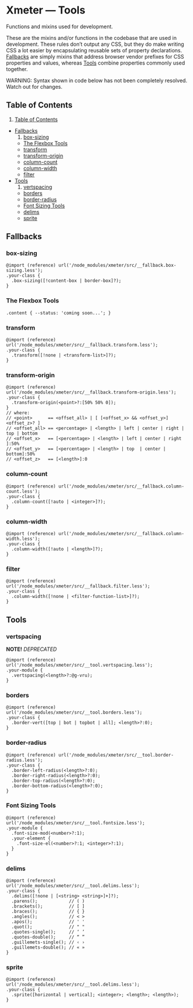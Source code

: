 # Xmeter — Tools

Functions and mixins used for development.

These are the mixins and/or functions in the codebase that are used in development.
These rules don’t output any CSS, but they do make writing CSS a lot easier
by encapsulating reusable sets of property declarations.
[Fallbacks](#fallbacks) are simply mixins that address
browser vendor prefixes for CSS properties and values,
whereas [Tools](#tools) combine properties commonly used together.

WARNING: Syntax shown in code below has not been completely resolved.
Watch out for changes.

## Table of Contents

1. [Table of Contents](#table-contents)
- [Fallbacks](#fallbacks)
  1. [box-sizing](#box-sizing)
  - [The Flexbox Tools](#flexbox-tools)
  - [transform](#transform)
  - [transform-origin](#transform-origin)
  - [column-count](#column-count)
  - [column-width](#column-width)
  - [filter](#filter)
- [Tools](#tools)
  1. [vertspacing](#vertspacing)
  - [borders](#borders)
  - [border-radius](#border-radius)
  - [Font Sizing Tools](#font-sizing-tools)
  - [delims](#delims)
  - [sprite](#sprite)

## Fallbacks

### box-sizing
```less
@import (reference) url('/node_modules/xmeter/src/__fallback.box-sizing.less');
.your-class {
  .box-sizing([!content-box | border-box]?);
}
```

### The Flexbox Tools
```less
.content { --status: 'coming soon...'; }
```

### transform
```less
@import (reference) url('/node_modules/xmeter/src/__fallback.transform.less');
.your-class {
  .transform([!none | <transform-list>]?);
}
```

### transform-origin
```less
@import (reference) url('/node_modules/xmeter/src/__fallback.transform-origin.less');
.your-class {
  .transform-origin(<point>?:[50% 50% 0]);
}
// where:
// <point>      == <offset_all> | [ [<offset_x> && <offset_y>] <offset_z>? ]
// <offset_all> == <percentage> | <length> | left | center | right | top | bottom
// <offset_x>   == [<percentage> | <length> | left | center | right ]:50%
// <offset_y>   == [<percentage> | <length> | top  | center | bottom]:50%
// <offset_z>   == [<length>]:0
```

### column-count
```less
@import (reference) url('/node_modules/xmeter/src/__fallback.column-count.less');
.your-class {
  .column-count([!auto | <integer>]?);
}
```

### column-width
```less
@import (reference) url('/node_modules/xmeter/src/__fallback.column-width.less');
.your-class {
  .column-width([!auto | <length>]?);
}
```

### filter
```less
@import (reference) url('/node_modules/xmeter/src/__fallback.filter.less');
.your-class {
  .column-width([!none | <filter-function-list>]?);
}
```

## Tools

### vertspacing
**NOTE!** *DEPRECATED*
```less
@import (reference) url('/node_modules/xmeter/src/__tool.vertspacing.less');
.your-module {
  .vertspacing(<length>?:@g-vru);
}
```

### borders
```less
@import (reference) url('/node_modules/xmeter/src/__tool.borders.less');
.your-class {
  .border-vert([top | bot | topbot | all]; <length>?:0);
}
```

### border-radius
```less
@import (reference) url('/node_modules/xmeter/src/__tool.border-radius.less');
.your-class {
  .border-left-radius(<length>?:0);
  .border-right-radius(<length>?:0);
  .border-top-radius(<length>?:0);
  .border-bottom-radius(<length>?:0);
}
```

### Font Sizing Tools
```less
@import (reference) url('/node_modules/xmeter/src/__tool.fontsize.less');
.your-module {
  .font-size-mod(<number>?:1);
  .your-element {
    .font-size-el(<number>?:1; <integer>?:1);
  }
}
```

### delims
```less
@import (reference) url('/node_modules/xmeter/src/__tool.delims.less');
.your-class {
  .delims([!none | [<string> <string>]+]?);
  .parens();            // ( )
  .brackets();          // [ ]
  .braces();            // { }
  .angles();            // < >
  .apos();              // ' '
  .quot();              // " "
  .quotes-single();     // ‘ ’
  .quotes-double();     // “ ”
  .guillemets-single(); // ‹ ›
  .guillemets-double(); // « »
}
```

### sprite
```less
@import (reference) url('/node_modules/xmeter/src/__tool.delims.less');
.your-class {
  .sprite([horizontal | vertical]; <integer>; <length>; <length>);
}
```
